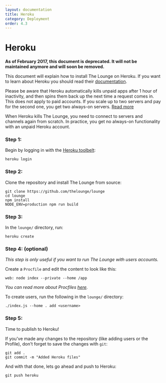 ```yaml
---
layout: documentation
title: Heroku
category: Deployment
order: 4.3
---
```


# Heroku

<div class="alert alert-danger" role="alert">
  <strong>As of February 2017, this document is deprecated. It will not be maintained anymore and will soon be removed.</strong>
</div>

This document will explain how to install The Lounge on Heroku. If you want to learn about Heroku you should read their [documentation](https://devcenter.heroku.com/articles/getting-started-with-nodejs#introduction).

<div class="alert alert-warning" role="alert">
  <p>
    Please be aware that Heroku automatically kills unpaid apps after 1 hour of inactivity, and then spins them back up the next time a request comes in.
    This does not apply to paid accounts.
    If you scale up to two servers and pay for the second one, you get two always-on servers.
    <a href="https://devcenter.heroku.com/articles/dynos\#dyno-sleeping">Read more</a>
  </p>

  <p>
    When Heroku kills The Lounge, you need to connect to servers and channels again from scratch.
    In practice, you get no always-on functionality with an unpaid Heroku account.
  </p>
</div>

### Step 1:

Begin by logging in with the [Heroku toolbelt](https://toolbelt.heroku.com/):

```
heroku login
```

### Step 2:

Clone the repository and install The Lounge from source:

```
git clone https://github.com/thelounge/lounge
cd lounge
npm install
NODE_ENV=production npm run build
```

### Step 3:

In the `lounge/` directory, run:

```
heroku create
```

### Step 4: (optional)

_This step is only useful if you want to run The Lounge with users accounts._

Create a `Procfile` and edit the content to look like this:

```
web: node index --private --home /app
```

_You can read more about Procfiles [here](https://devcenter.heroku.com/articles/procfile)._

To create users, run the following in the `lounge/` directory:

```
./index.js --home . add <username>
```

### Step 5:

Time to publish to Heroku!

If you've made any changes to the repository (like adding users or the Profile), don't forget to save the changes with `git`:

```
git add .
git commit -m "Added Heroku files"
```

And with that done, lets go ahead and push to Heroku:

```
git push heroku
```

